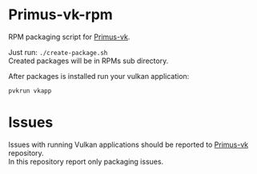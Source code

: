 # Primus-vk-rpm
RPM packaging script for [Primus-vk](https://github.com/felixdoerre/primus_vk).  
  
Just run: `./create-package.sh`  
Created packages will be in RPMs sub directory.
  
After packages is installed run your vulkan application:
```shell
pvkrun vkapp
```

# Issues
Issues with running Vulkan applications should be reported to [Primus-vk](https://github.com/felixdoerre/primus_vk) repository.  
In this repository report only packaging issues.
